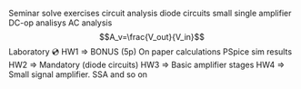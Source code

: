 Seminar 
	solve exercises
	circuit analysis 
		diode circuits
		small single amplifier
		DC-op analisys
		AC analysis
$$A_v=\frac{V_out}{V_in}$$
Laboratory 💿
	HW1 => BONUS (5p)
		On paper calculations
		PSpice sim results
	HW2 => Mandatory (diode circuits)
	HW3 => Basic amplifier stages
	HW4 => Small signal amplifier. SSA
	and so on


